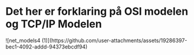 <h1> Det her er forklaring på OSI modelen og TCP/IP Modelen </h1>
![net_models4 (1)](https://github.com/user-attachments/assets/19286397-bec1-4092-addd-94373ebcdf94)
